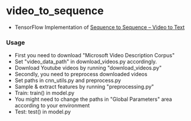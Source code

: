 # video_to_sequence
* TensorFlow Implementation of [Sequence to Sequence – Video to Text](http://arxiv.org/abs/1505.00487)

### Usage
* First you need to download "Microsoft Video Description Corpus"
 * Set "video_data_path" in download_videos.py accordingly.
 * Download Youtube videos by running "download_videos.py" 
* Secondly, you need to preprocess downloaded videos
 * Set paths in cnn_utils.py and preprocess.py 
 * Sample & extract features by running "preprocessing.py"
* Train: train() in model.py
 * You might need to change the paths in "Global Parameters" area according to your environment
* Test: test() in model.py
